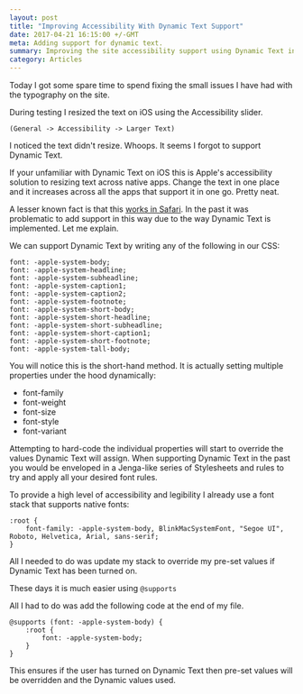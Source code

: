 ```yaml
---
layout: post
title: "Improving Accessibility With Dynamic Text Support"
date: 2017-04-21 16:15:00 +/-GMT
meta: Adding support for dynamic text.
summary: Improving the site accessibility support using Dynamic Text in iOS.
category: Articles
---
```


Today I got some spare time to spend fixing the small issues I have had with the typography on the site.

During testing I resized the text on iOS using the Accessibility slider.

```(General -> Accessibility -> Larger Text)```

I noticed the text didn't resize. Whoops. It seems I forgot to support Dynamic Text.

If your unfamiliar with Dynamic Text on iOS this is Apple's accessibility solution to resizing text across native apps. Change the text in one place and it increases across all the apps that support it in one go. Pretty neat.

A lesser known fact is that this [works in Safari](https://webkit.org/blog/3709/using-the-system-font-in-web-content/). In the past it was problematic to add support in this way due to the way Dynamic Text is implemented. Let me explain.

We can support Dynamic Text by writing any of the following in our CSS:

```
font: -apple-system-body;
font: -apple-system-headline;
font: -apple-system-subheadline;
font: -apple-system-caption1;
font: -apple-system-caption2;
font: -apple-system-footnote;
font: -apple-system-short-body;
font: -apple-system-short-headline;
font: -apple-system-short-subheadline;
font: -apple-system-short-caption1;
font: -apple-system-short-footnote;
font: -apple-system-tall-body;
```

You will notice this is the short-hand method. It is actually setting multiple properties under the hood dynamically:

- font-family
- font-weight
- font-size
- font-style
- font-variant

Attempting to hard-code the individual properties will start to override the values Dynamic Text will assign. When supporting Dynamic Text in the past you would be enveloped in a Jenga-like series of Stylesheets and rules to try and apply all your desired font rules.


To provide a high level of accessibility and legibility I already use a font stack that supports native fonts:

```
:root {
    font-family: -apple-system-body, BlinkMacSystemFont, "Segoe UI", Roboto, Helvetica, Arial, sans-serif;
}
```

All I needed to do was update my stack to override my pre-set values if Dynamic Text has been turned on.

These days it is much easier using ```@supports```

All I had to do was add the following code at the end of my file.

```
@supports (font: -apple-system-body) {
    :root {
        font: -apple-system-body;
    }
}
```

This ensures if the user has turned on Dynamic Text then pre-set values will be overridden and the Dynamic values used.
